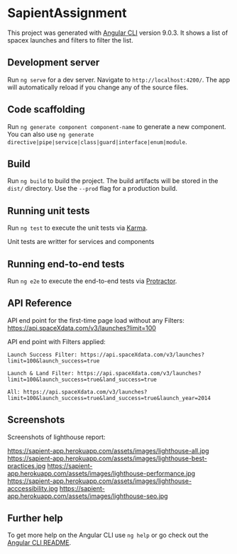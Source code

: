 # SapientAssignment

This project was generated with [Angular CLI](https://github.com/angular/angular-cli) version 9.0.3. It shows a list of spacex launches and filters to filter the list.

## Development server

Run `ng serve` for a dev server. Navigate to `http://localhost:4200/`. The app will automatically reload if you change any of the source files.

## Code scaffolding

Run `ng generate component component-name` to generate a new component. You can also use `ng generate directive|pipe|service|class|guard|interface|enum|module`.

## Build

Run `ng build` to build the project. The build artifacts will be stored in the `dist/` directory. Use the `--prod` flag for a production build.

## Running unit tests

Run `ng test` to execute the unit tests via [Karma](https://karma-runner.github.io).

Unit tests are writter for services and components

## Running end-to-end tests

Run `ng e2e` to execute the end-to-end tests via [Protractor](http://www.protractortest.org/).

## API Reference

API end point for the first-time page load without any Filters:	https://api.spaceXdata.com/v3/launches?limit=100

API end point with Filters applied: 

    Launch Success Filter: https://api.spaceXdata.com/v3/launches?limit=100&launch_success=true

    Launch & Land Filter: https://api.spaceXdata.com/v3/launches?limit=100&launch_success=true&land_success=true

    All: https://api.spaceXdata.com/v3/launches?limit=100&launch_success=true&land_success=true&launch_year=2014

## Screenshots

Screenshots of lighthouse report:

https://sapient-app.herokuapp.com/assets/images/lighthouse-all.jpg
https://sapient-app.herokuapp.com/assets/images/lighthouse-best-practices.jpg
https://sapient-app.herokuapp.com/assets/images/lighthouse-performance.jpg
https://sapient-app.herokuapp.com/assets/images/lighthouse-acccessibility.jpg
https://sapient-app.herokuapp.com/assets/images/lighthouse-seo.jpg

## Further help

To get more help on the Angular CLI use `ng help` or go check out the [Angular CLI README](https://github.com/angular/angular-cli/blob/master/README.md).
